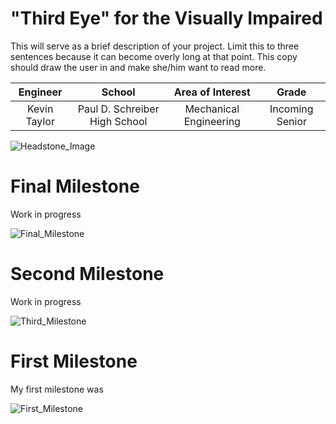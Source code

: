 ﻿# "Third Eye" for the Visually Impaired
This will serve as a brief description of your project. Limit this to three sentences because it can become overly long at that point. This copy should draw the user in and make she/him want to read more.

| **Engineer** | **School** | **Area of Interest** | **Grade** |
|:--:|:--:|:--:|:--:|
|Kevin Taylor|Paul D. Schreiber High School|Mechanical Engineering|Incoming Senior|

![Headstone_Image](https://upload.wikimedia.org/wikipedia/commons/thumb/a/ac/No_image_available.svg/1024px-No_image_available.svg.png)
  
# Final Milestone
Work in progress 

![Final_Milestone](http://www.jbhwheelchair.com/wp-content/uploads/2016/05/novideo.png)

# Second Milestone
Work in progress

![Third_Milestone](http://www.jbhwheelchair.com/wp-content/uploads/2016/05/novideo.png)
# First Milestone
  

My first milestone was 

![First_Milestone](http://www.jbhwheelchair.com/wp-content/uploads/2016/05/novideo.png)
